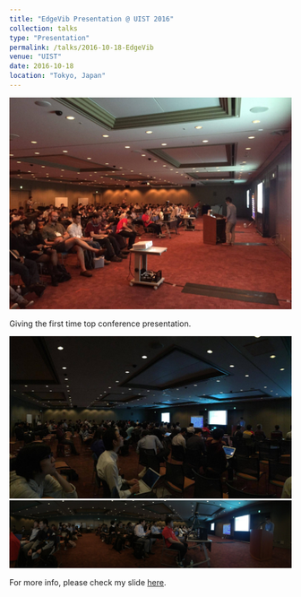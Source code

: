 ```yaml
---
title: "EdgeVib Presentation @ UIST 2016"
collection: talks
type: "Presentation"
permalink: /talks/2016-10-18-EdgeVib
venue: "UIST"
date: 2016-10-18
location: "Tokyo, Japan"
---
```


<img src='/images/uist1.jpg'>

Giving the first time top conference presentation.

<img src='/images/uist2.jpg'>

<img src='/images/uist3.jpg'>

For more info, please check my slide [here](https://goo.gl/mpHQ70).
